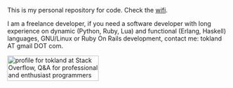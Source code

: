 This is my personal repository for code. Check the [wifi](https://github.com/tokland/tokland/wiki).

I am a freelance developer, if you need a software developer with long experience on dynamic (Python, Ruby, Lua) and functional (Erlang, Haskell) languages, GNU/Linux or Ruby On Rails development, contact me: tokland AT gmail DOT com.

<a href='http://stackoverflow.com/users/188031/tokland'>
<img src='http://stackoverflow.com/users/flair/188031.png' alt='profile for tokland at Stack Overflow, Q&A for professional and enthusiast programmers' title='profile for tokland at Stack Overflow, Q&A for professional and enthusiast programmers' width='208' height='58'>
